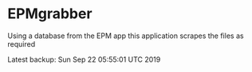 # EPMgrabber
Using a database from the EPM app this application scrapes the files as required


Latest backup: Sun Sep 22 05:55:01 UTC 2019
